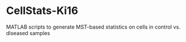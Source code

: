 # CellStats-Ki16
MATLAB scripts to generate MST-based statistics on cells in control vs. diseased samples
